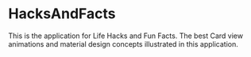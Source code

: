 # HacksAndFacts
This is the application for Life Hacks and Fun Facts. The best Card view animations and material design concepts illustrated in this application.
